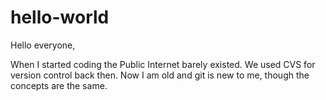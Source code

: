 # hello-world
Hello everyone,

When I started coding the Public Internet barely existed. We used CVS for version control back then. Now I am old and git is new to me, though the concepts are the same.
